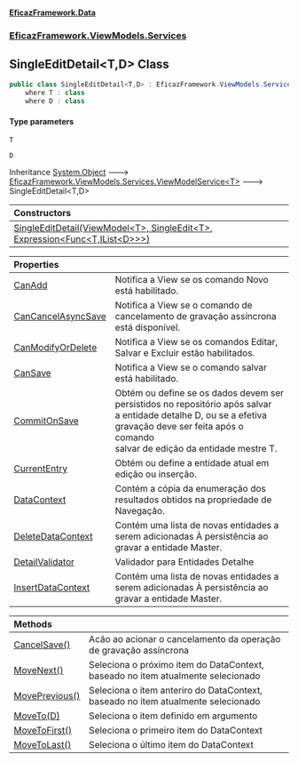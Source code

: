 #### [EficazFramework.Data](EficazFrameworkData.md 'EficazFramework Data')
### [EficazFramework.ViewModels.Services](EficazFrameworkData.md#EficazFramework.ViewModels.Services 'EficazFramework.ViewModels.Services')

## SingleEditDetail<T,D> Class

```csharp
public class SingleEditDetail<T,D> : EficazFramework.ViewModels.Services.ViewModelService<T>
    where T : class
    where D : class
```
#### Type parameters

<a name='EficazFramework.ViewModels.Services.SingleEditDetail_T,D_.T'></a>

`T`

<a name='EficazFramework.ViewModels.Services.SingleEditDetail_T,D_.D'></a>

`D`

Inheritance [System.Object](https://docs.microsoft.com/en-us/dotnet/api/System.Object 'System.Object') &#129106; [EficazFramework.ViewModels.Services.ViewModelService&lt;](EficazFramework.ViewModels.Services/ViewModelService_T_.md 'EficazFramework.ViewModels.Services.ViewModelService<T>')[T](EficazFramework.ViewModels.Services/SingleEditDetail_T,D_.md#EficazFramework.ViewModels.Services.SingleEditDetail_T,D_.T 'EficazFramework.ViewModels.Services.SingleEditDetail<T,D>.T')[&gt;](EficazFramework.ViewModels.Services/ViewModelService_T_.md 'EficazFramework.ViewModels.Services.ViewModelService<T>') &#129106; SingleEditDetail<T,D>

| Constructors | |
| :--- | :--- |
| [SingleEditDetail(ViewModel&lt;T&gt;, SingleEdit&lt;T&gt;, Expression&lt;Func&lt;T,IList&lt;D&gt;&gt;&gt;)](EficazFramework.ViewModels.Services/SingleEditDetail_T,D_/SingleEditDetail(ViewModel_T_,SingleEdit_T_,Expression_Func_T,IList_D___).md 'EficazFramework.ViewModels.Services.SingleEditDetail<T,D>.SingleEditDetail(EficazFramework.ViewModels.ViewModel<T>, EficazFramework.ViewModels.Services.SingleEdit<T>, System.Linq.Expressions.Expression<System.Func<T,System.Collections.Generic.IList<D>>>)') | |

| Properties | |
| :--- | :--- |
| [CanAdd](EficazFramework.ViewModels.Services/SingleEditDetail_T,D_/CanAdd.md 'EficazFramework.ViewModels.Services.SingleEditDetail<T,D>.CanAdd') | Notifica a View se os comando Novo está habilitado. |
| [CanCancelAsyncSave](EficazFramework.ViewModels.Services/SingleEditDetail_T,D_/CanCancelAsyncSave.md 'EficazFramework.ViewModels.Services.SingleEditDetail<T,D>.CanCancelAsyncSave') | Notifica a View se o comando de cancelamento de gravação assíncrona está disponível. |
| [CanModifyOrDelete](EficazFramework.ViewModels.Services/SingleEditDetail_T,D_/CanModifyOrDelete.md 'EficazFramework.ViewModels.Services.SingleEditDetail<T,D>.CanModifyOrDelete') | Notifica a View se os comandos Editar, Salvar e Excluir estão habilitados. |
| [CanSave](EficazFramework.ViewModels.Services/SingleEditDetail_T,D_/CanSave.md 'EficazFramework.ViewModels.Services.SingleEditDetail<T,D>.CanSave') | Notifica a View se o comando salvar está habilitado. |
| [CommitOnSave](EficazFramework.ViewModels.Services/SingleEditDetail_T,D_/CommitOnSave.md 'EficazFramework.ViewModels.Services.SingleEditDetail<T,D>.CommitOnSave') | Obtém ou define se os dados devem ser persistidos no repositório após salvar<br/>a entidade detalhe D, ou se a efetiva gravação deve ser feita após o comando<br/>salvar de edição da entidade mestre T. |
| [CurrentEntry](EficazFramework.ViewModels.Services/SingleEditDetail_T,D_/CurrentEntry.md 'EficazFramework.ViewModels.Services.SingleEditDetail<T,D>.CurrentEntry') | Obtém ou define a entidade atual em edição ou inserção. |
| [DataContext](EficazFramework.ViewModels.Services/SingleEditDetail_T,D_/DataContext.md 'EficazFramework.ViewModels.Services.SingleEditDetail<T,D>.DataContext') | Contém a cópia da enumeração dos resultados obtidos na propriedade de Navegação. |
| [DeleteDataContext](EficazFramework.ViewModels.Services/SingleEditDetail_T,D_/DeleteDataContext.md 'EficazFramework.ViewModels.Services.SingleEditDetail<T,D>.DeleteDataContext') | Contém uma lista de novas entidades a serem adicionadas À persistência ao gravar a entidade Master. |
| [DetailValidator](EficazFramework.ViewModels.Services/SingleEditDetail_T,D_/DetailValidator.md 'EficazFramework.ViewModels.Services.SingleEditDetail<T,D>.DetailValidator') | Validador para Entidades Detalhe |
| [InsertDataContext](EficazFramework.ViewModels.Services/SingleEditDetail_T,D_/InsertDataContext.md 'EficazFramework.ViewModels.Services.SingleEditDetail<T,D>.InsertDataContext') | Contém uma lista de novas entidades a serem adicionadas À persistência ao gravar a entidade Master. |

| Methods | |
| :--- | :--- |
| [CancelSave()](EficazFramework.ViewModels.Services/SingleEditDetail_T,D_/CancelSave().md 'EficazFramework.ViewModels.Services.SingleEditDetail<T,D>.CancelSave()') | Acão ao acionar o cancelamento da operação de gravação assíncrona |
| [MoveNext()](EficazFramework.ViewModels.Services/SingleEditDetail_T,D_/MoveNext().md 'EficazFramework.ViewModels.Services.SingleEditDetail<T,D>.MoveNext()') | Seleciona o próximo item do DataContext, baseado no item atualmente selecionado |
| [MovePrevious()](EficazFramework.ViewModels.Services/SingleEditDetail_T,D_/MovePrevious().md 'EficazFramework.ViewModels.Services.SingleEditDetail<T,D>.MovePrevious()') | Seleciona o item anteriro do DataContext, baseado no item atualmente selecionado |
| [MoveTo(D)](EficazFramework.ViewModels.Services/SingleEditDetail_T,D_/MoveTo(D).md 'EficazFramework.ViewModels.Services.SingleEditDetail<T,D>.MoveTo(D)') | Seleciona o item definido em argumento |
| [MoveToFirst()](EficazFramework.ViewModels.Services/SingleEditDetail_T,D_/MoveToFirst().md 'EficazFramework.ViewModels.Services.SingleEditDetail<T,D>.MoveToFirst()') | Seleciona o primeiro item do DataContext |
| [MoveToLast()](EficazFramework.ViewModels.Services/SingleEditDetail_T,D_/MoveToLast().md 'EficazFramework.ViewModels.Services.SingleEditDetail<T,D>.MoveToLast()') | Seleciona o último item do DataContext |
